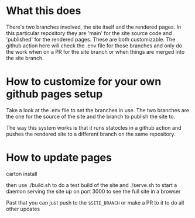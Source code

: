# What this does

There's two branches involved, the site itself and the rendered pages.  In this particular repository they are 'main' for the site source code and 'published' for the rendered pages.  These are both customizable.  The github action here will check the .env file for those branches and only do the work when on a PR for the site branch or when things are merged into the site branch.

# How to customize for your own github pages setup

Take a look at the .env file to set the branches in use.  The two branches are the one for the source of the site and the branch to publish the site to.

The way this system works is that it runs statocles in a github action and pushes the rendered site to a different branch on the same repository.  

# How to update pages

carton install

then use ./build.sh to do a test build of the site
and ./serve.sh to start a daemon serving the site up on port 3000 to see the full site in a browser

Past that you can just push to the `$SITE_BRANCH` or make a PR to it to do all other updates
